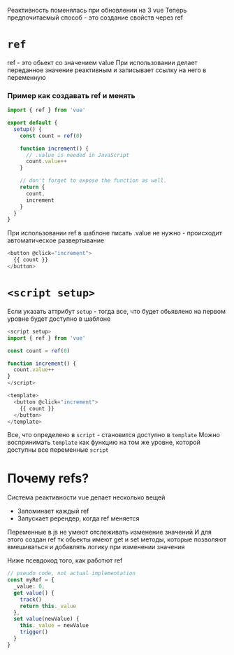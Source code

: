 
Реактивность поменялась при обновлении на 3 vue
Теперь предпочитаемый способ - это создание свойств через ref

# `ref`

ref - это обьект со значением value
При использовании делает переданное значение реактивным и записывает ссылку на него в переменную

### Пример как создавать ref и менять

```ts
import { ref } from 'vue'

export default {
  setup() {
    const count = ref(0)

    function increment() {
      // .value is needed in JavaScript
      count.value++
    }

    // don't forget to expose the function as well.
    return {
      count,
      increment
    }
  }
}
```

При использовании ref в шаблоне писать .value не нужно - происходит автоматическое развертывание

```ts
<button @click="increment">
  {{ count }}
</button>
```


# `<script setup>`


Если указать аттрибут `setup` - тогда все, что будет обьявлено на первом уровне будет доступно в шаблоне

```ts
<script setup>
import { ref } from 'vue'

const count = ref(0)

function increment() {
  count.value++
}
</script>

<template>
  <button @click="increment">
    {{ count }}
  </button>
</template>
```


Все, что определено в `script` - становится доступно в `template`
Можно воспринимать `template` как функцию на том же уровне, которой доступны все переменные `script`

# Почему refs?

Система реактивности vue делает несколько вещей

- Запоминает каждый ref
- Запускает ререндер, когда ref меняется

Переменные в js не умеют отслеживать изменение значений
И для этого создан ref тк обьекты имеют get и set методы, которые позволяют вмешиваться и добавлять логику при изменении значения

Ниже псевдокод того, как работют ref 

```ts
// pseudo code, not actual implementation
const myRef = {
  _value: 0,
  get value() {
    track()
    return this._value
  },
  set value(newValue) {
    this._value = newValue
    trigger()
  }
}
```
